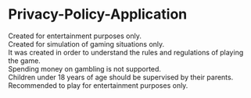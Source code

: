 # Privacy-Policy-Application

Created for entertainment purposes only.</br>
Created for simulation of gaming situations only.</br>
It was created in order to understand the rules and regulations of playing the game.</br>
Spending money on gambling is not supported.</br>
Children under 18 years of age should be supervised by their parents.</br>
Recommended to play for entertainment purposes only.</br>
